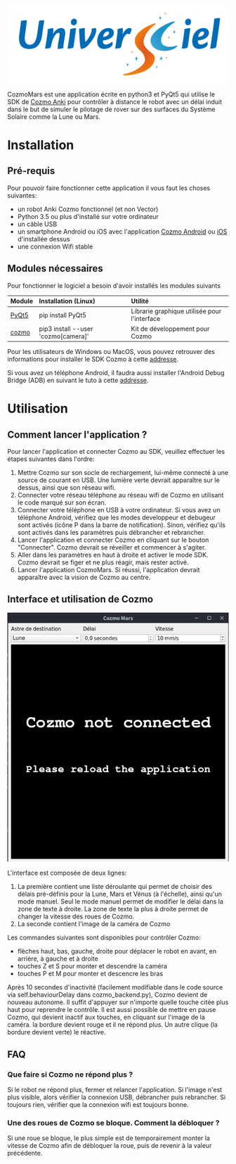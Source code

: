 <p align="center"><img src="README/logo.png"></p>

CozmoMars est une application écrite en python3 et PyQt5 qui utilise le SDK de [Cozmo Anki](https://ankicozmorobot.com/) pour contrôler à distance le robot avec un délai induit dans le but de simuler le pilotage de rover sur des surfaces du Système Solaire comme la Lune ou Mars.

# Installation

## Pré-requis

Pour pouvoir faire fonctionner cette application il vous faut les choses suivantes:

- un robot Anki Cozmo fonctionnel (et non Vector)
- Python 3.5 ou plus d'installé sur votre ordinateur
- un câble USB
- un smartphone Android ou iOS avec l'application [Cozmo Android](https://www.amazon.fr/Anki-Inc-Cozmo/dp/B01MA2WU55) ou [iOS](https://apps.apple.com/us/app/cozmo/id1154282030) d'installée dessus
- une connexion Wifi stable

## Modules nécessaires

Pour fonctionner le logiciel a besoin d'avoir installés les modules suivants

Module | Installation (Linux) | Utilité
:- | :- | :-
[PyQt5](https://www.riverbankcomputing.com/software/pyqt/) | pip install PyQt5 | Librarie graphique utilisée pour l'interface
[cozmo](http://cozmosdk.anki.com/docs/index.html) | pip3 install --user 'cozmo[camera]' | Kit de développement pour Cozmo

Pour les utilisateurs de Windows ou MacOS, vous pouvez retrouver des informations pour installer le SDK Cozmo à cette [addresse](http://cozmosdk.anki.com/docs/initial.html).

Si vous avez un téléphone Android, il faudra aussi installer l'Android Debug Bridge (ADB) en suivant le tuto à cette [addresse](http://cozmosdk.anki.com/docs/adb.html#adb).

# Utilisation

## Comment lancer l'application ?

Pour lancer l'application et connecter Cozmo au SDK, veuillez effectuer les étapes suivantes dans l'ordre:

1. Mettre Cozmo sur son socle de rechargement, lui-même connecté à une source de courant en USB. Une lumière verte devrait apparaître sur le dessus, ainsi que son réseau wifi.
2. Connecter votre réseau téléphone au réseau wifi de Cozmo en utilisant le code marqué sur son écran.
3. Connecter votre téléphone en USB à votre ordinateur. Si vous avez un téléphone Android, vérifiez que les modes developpeur et debugeur sont activés (icône P dans la barre de notification). Sinon, vérifiez qu'ils sont activés dans les paramètres puis débrancher et rebrancher.
4. Lancer l'application et connecter Cozmo en cliquant sur le bouton "Connecter". Cozmo devrait se réveiller et commencer à s'agiter.
5. Aller dans les paramètres en haut à droite et activer le mode SDK. Cozmo devrait se figer et ne plus réagir, mais rester activé.
6. Lancer l'application CozmoMars. Si réussi, l'application devrait apparaître avec la vision de Cozmo au centre.

## Interface et utilisation de Cozmo

<p align="center"><img src="README/interface.png"></p>

L'interface est composée de deux lignes:

1. La première contient une liste déroulante qui permet de choisir des délais pré-définis pour la Lune, Mars et Vénus (à l'échelle), ainsi qu'un mode manuel. Seul le mode manuel permet de modifier le délai dans la zone de texte à droite. La zone de texte la plus à droite permet de changer la vitesse des roues de Cozmo.
2. La seconde contient l'image de la caméra de Cozmo

Les commandes suivantes sont disponibles pour contrôler Cozmo:

- flèches haut, bas, gauche, droite pour déplacer le robot en avant, en arrière, à gauche et à droite
- touches Z et S pour monter et descendre la caméra
- touches P et M pour monter et descencre les bras

Après 10 secondes d'inactivité (facilement modifiable dans le code source via self.behaviourDelay dans cozmo_backend.py), Cozmo devient de nouveau autonome. Il suffit d'appuyer sur n'importe quelle touche citée plus haut pour reprendre le contrôle. Il est aussi possible de mettre en pause Cozmo, qui devient inactif aux touches, en cliquant sur l'image de la caméra. la bordure devient rouge et il ne répond plus. Un autre clique (la bordure devient verte) le réactive.

## FAQ

### Que faire si Cozmo ne répond plus ?

Si le robot ne répond plus, fermer et relancer l'application. Si l'image n'est plus visible, alors vérifier la connexion USB, débrancher puis rebrancher. Si toujours rien, vérifier que la connexion wifi est toujours bonne.

### Une des roues de Cozmo se bloque. Comment la débloquer ?

Si une roue se bloque, le plus simple est de temporairement monter la vitesse de Cozmo afin de débloquer la roue, puis de revenir à la valeur précédente.
